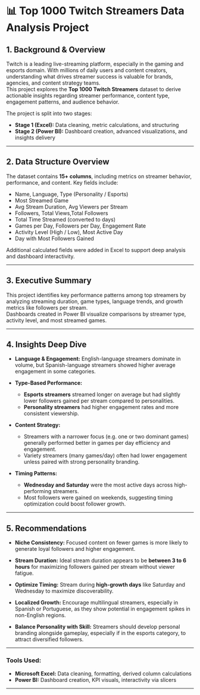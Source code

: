 
# 📊 Top 1000 Twitch Streamers Data Analysis Project

## 1.  Background & Overview

Twitch is a leading live-streaming platform, especially in the gaming and esports domain. With millions of daily users and content creators, understanding what drives streamer success is valuable for brands, agencies, and content strategy teams.  
This project explores the **Top 1000 Twitch Streamers** dataset to derive actionable insights regarding streamer performance, content type, engagement patterns, and audience behavior.

The project is split into two stages:  
- **Stage 1 (Excel):** Data cleaning, metric calculations, and structuring  
- **Stage 2 (Power BI):** Dashboard creation, advanced visualizations, and insights delivery

---

## 2.  Data Structure Overview

The dataset contains **15+ columns**, including metrics on streamer behavior, performance, and content. Key fields include:

- Name, Language, Type (Personality / Esports)
- Most Streamed Game
- Avg Stream Duration, Avg Viewers per Stream
- Followers, Total Views,Total Followers
- Total Time Streamed (converted to days)
- Games per Day, Followers per Day, Engagement Rate
- Activity Level (High / Low), Most Active Day
- Day with Most Followers Gained

Additional calculated fields were added in Excel to support deep analysis and dashboard interactivity.

---

## 3.  Executive Summary

This project identifies key performance patterns among top streamers by analyzing streaming duration, game types, language trends, and growth metrics like followers per stream.  
Dashboards created in Power BI visualize comparisons by streamer type, activity level, and most streamed games.


---

## 4.  Insights Deep Dive

- **Language & Engagement:** English-language streamers dominate in volume, but Spanish-language streamers showed higher average engagement in some categories.
  
- **Type-Based Performance:**
  - **Esports streamers** streamed longer on average but had slightly lower followers gained per stream compared to personalities.
  - **Personality streamers** had higher engagement rates and more consistent viewership.

- **Content Strategy:**
  - Streamers with a narrower focus (e.g. one or two dominant games) generally performed better in games per day efficiency and engagement.
  - Variety streamers (many games/day) often had lower engagement unless paired with strong personality branding.

- **Timing Patterns:**
  - **Wednesday and Saturday** were the most active days across high-performing streamers.
  - Most followers were gained on weekends, suggesting timing optimization could boost follower growth.

---

## 5.  Recommendations

- **Niche Consistency:** Focused content on fewer games is more likely to generate loyal followers and higher engagement.
  
- **Stream Duration:** Ideal stream duration appears to be **between 3 to 6 hours** for maximizing followers gained per stream without viewer fatigue.
  
- **Optimize Timing:** Stream during **high-growth days** like Saturday and Wednesday to maximize discoverability.

- **Localized Growth:** Encourage multilingual streamers, especially in Spanish or Portuguese, as they show potential in engagement spikes in non-English regions.

- **Balance Personality with Skill:** Streamers should develop personal branding alongside gameplay, especially if in the esports category, to attract diversified followers.

---

###  Tools Used:
- **Microsoft Excel:** Data cleaning, formatting, derived column calculations
- **Power BI:** Dashboard creation, KPI visuals, interactivity via slicers

---


